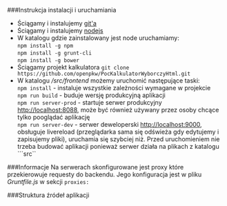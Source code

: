 ###Instrukcja instalacji i uruchamiania
- Ściągamy i instalujemy [git'a](http://git-scm.com/book/en/v2/Getting-Started-Installing-Git)
- Ściągamy i instalujemy [nodejs](https://nodejs.org/download/)
- W katalogu gdzie zainstalowany jest node uruchamiamy:<br/>
```npm install -g npm ```<br/>
```npm install -g grunt-cli```<br/>
```npm install -g bower```<br/>
- Ściągamy projekt kalkulatora ```git clone https://github.com/openpkw/PocKalkulatorWyborczyHtml.git```
- W katalogu */src/frontend* możemy uruchomić następujące taski:<br/>
 ```npm install``` - instaluje wszystkie zależności wymagane w projekcie<br/>
 ```npm run build``` - buduje wersję produkcyjną aplikacji<br/>
  ```npm run server-prod``` - startuje serwer produkcyjny [http://localhost:8088](http://localhost:8088), może być również używany przez osoby chcące tylko pooglądać aplikację<br/>
```npm run server-dev``` - serwer deweloperski [http://localhost:9000](http://localhost:9000), obsługuje livereload (przeglądarka sama się odświeża gdy edytujemy i zapisujemy pliki), uruchamia się szybciej niż. Przed uruchomieniem nie trzeba budować aplikacji ponieważ serwer działa na plikach z katalogu ```src``<br/>

###Informacje
Na serwerach skonfigurowane jest proxy które przekierowuje requesty do backendu. Jego konfiguracja jest w pliku *Gruntfile.js* w sekcji ```proxies:```

###Struktura źródeł aplikacji
